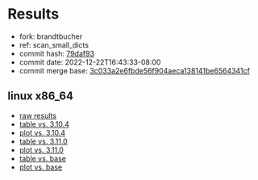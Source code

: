 # Results

- fork: brandtbucher
- ref: scan_small_dicts
- commit hash: [79daf93](https://github.com/brandtbucher/cpython/commit/79daf93)
- commit date: 2022-12-22T16:43:33-08:00
- commit merge base: [3c033a2e6fbde56f904aeca138141be6564341cf](https://github.com/brandtbucher/cpython/commit/3c033a2e6fbde56f904aeca138141be6564341cf)

## linux x86_64

- [raw results](bm-20221222-linux-x86_64-brandtbucher-scan_small_dicts-3.12.0a3+-79daf93.json)
- [table vs. 3.10.4](bm-20221222-linux-x86_64-brandtbucher-scan_small_dicts-3.12.0a3+-79daf93-vs-3.10.4.md)
- [plot vs. 3.10.4](bm-20221222-linux-x86_64-brandtbucher-scan_small_dicts-3.12.0a3+-79daf93-vs-3.10.4.png)
- [table vs. 3.11.0](bm-20221222-linux-x86_64-brandtbucher-scan_small_dicts-3.12.0a3+-79daf93-vs-3.11.0.md)
- [plot vs. 3.11.0](bm-20221222-linux-x86_64-brandtbucher-scan_small_dicts-3.12.0a3+-79daf93-vs-3.11.0.png)
- [table vs. base](bm-20221222-linux-x86_64-brandtbucher-scan_small_dicts-3.12.0a3+-79daf93-vs-base.md)
- [plot vs. base](bm-20221222-linux-x86_64-brandtbucher-scan_small_dicts-3.12.0a3+-79daf93-vs-base.png)

